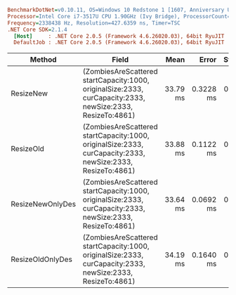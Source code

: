 ``` ini

BenchmarkDotNet=v0.10.11, OS=Windows 10 Redstone 1 [1607, Anniversary Update] (10.0.14393.1198)
Processor=Intel Core i7-3517U CPU 1.90GHz (Ivy Bridge), ProcessorCount=4
Frequency=2338438 Hz, Resolution=427.6359 ns, Timer=TSC
.NET Core SDK=2.1.4
  [Host]     : .NET Core 2.0.5 (Framework 4.6.26020.03), 64bit RyuJIT
  DefaultJob : .NET Core 2.0.5 (Framework 4.6.26020.03), 64bit RyuJIT


```
|           Method |                                                                                                      Field |     Mean |     Error |    StdDev |
|----------------- |----------------------------------------------------------------------------------------------------------- |---------:|----------:|----------:|
|        ResizeNew | (ZombiesAreScattered startCapacity:1000, originalSize:2333, curCapacity:2333, newSize:2333, ResizeTo:4861) | 33.79 ms | 0.3228 ms | 0.2520 ms |
|        ResizeOld | (ZombiesAreScattered startCapacity:1000, originalSize:2333, curCapacity:2333, newSize:2333, ResizeTo:4861) | 33.88 ms | 0.1122 ms | 0.0995 ms |
| ResizeNewOnlyDes | (ZombiesAreScattered startCapacity:1000, originalSize:2333, curCapacity:2333, newSize:2333, ResizeTo:4861) | 33.64 ms | 0.0692 ms | 0.0613 ms |
| ResizeOldOnlyDes | (ZombiesAreScattered startCapacity:1000, originalSize:2333, curCapacity:2333, newSize:2333, ResizeTo:4861) | 34.19 ms | 0.1640 ms | 0.1454 ms |
